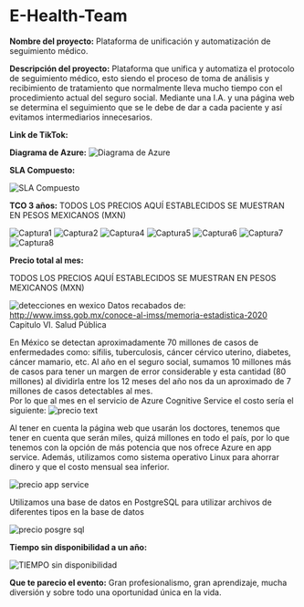 # E-Health-Team

**Nombre del proyecto:** Plataforma de unificación y automatización de seguimiento médico.

**Descripción del proyecto:** Plataforma que unifica y automatiza el protocolo de seguimiento médico, esto siendo el proceso de toma de análisis y recibimiento de tratamiento que normalmente lleva mucho tiempo con el procedimiento actual del seguro social. Mediante una I.A. y una página web se determina el seguimiento que se le debe de dar a cada paciente y así evitamos intermediarios innecesarios. 

**Link de TikTok:**

**Diagrama de Azure:** ![Diagrama de Azure](https://user-images.githubusercontent.com/87103059/127761360-e4f56d53-eded-44e1-ba73-31aaba21d592.jpeg)

**SLA Compuesto:**

![SLA Compuesto](https://user-images.githubusercontent.com/87103059/127762264-b74e585b-8ef9-42a5-901d-d95700406331.jpeg)

**TCO 3 años:**
TODOS LOS PRECIOS AQUÍ ESTABLECIDOS SE MUESTRAN EN PESOS MEXICANOS (MXN)

![Captura1](https://user-images.githubusercontent.com/74439320/127762098-804ef0e1-c3ad-47c4-a969-8e5eff5e7b64.PNG)
![Captura2](https://user-images.githubusercontent.com/74439320/127762101-b4b481a2-39ff-42b6-afe4-5ee7b9450659.PNG)
![Captura4](https://user-images.githubusercontent.com/74439320/127762105-f8097a50-ac01-48e6-b92c-c027946f347d.PNG)
![Captura5](https://user-images.githubusercontent.com/74439320/127762106-b2d9a646-e798-477e-bc44-438e21f6b34b.PNG)
![Captura6](https://user-images.githubusercontent.com/74439320/127762111-ccdf145b-4d5a-4d39-b9fb-e2dd7589ed13.PNG)
![Captura7](https://user-images.githubusercontent.com/74439320/127762113-dd25644f-c1f4-4fe6-b134-8d3ece6f68a9.PNG)
![Captura8](https://user-images.githubusercontent.com/74439320/127762114-fb62d3da-54d8-436a-a7f9-60060a746326.PNG)

**Precio total al mes:**

TODOS LOS PRECIOS AQUÍ ESTABLECIDOS SE MUESTRAN EN PESOS MEXICANOS (MXN)

![detecciones en wexico](https://user-images.githubusercontent.com/87103059/127759384-5867c223-f614-4c41-9610-9a539ad5ce7a.png)
Datos recabados de: http://www.imss.gob.mx/conoce-al-imss/memoria-estadistica-2020 Capitulo VI. Salud Pública 

En México se detectan aproximadamente 70 millones de casos de enfermedades como: sífilis, tuberculosis, cáncer cérvico uterino, diabetes, cáncer mamario, etc. Al año en el seguro social, sumamos 10 millones más de casos para tener un margen de error considerable y esta cantidad (80 millones) al dividirla entre los 12 meses del año nos da un aproximado de 7 millones de casos detectables al mes.  
Por lo que al mes en el servicio de Azure Cognitive Service el costo sería el siguiente: 
![precio text](https://user-images.githubusercontent.com/87103059/127761291-67d154f3-fcb4-49a0-aef8-70c6d62df9a1.png)

Al tener en cuenta la página web que usarán los doctores, tenemos que tener en cuenta que serán miles, quizá millones en todo el país, por lo que tenemos con la opción de más potencia que nos ofrece Azure en app service. Además, utilizamos como sistema operativo Linux para ahorrar dinero y que el costo mensual sea inferior. 

![precio app service](https://user-images.githubusercontent.com/87103059/127759438-4897e0f3-907d-4eb3-86f8-e5fcdf8ce21a.png)

Utilizamos una base de datos en PostgreSQL para utilizar archivos de diferentes tipos en la base de datos

![precio posgre sql](https://user-images.githubusercontent.com/87103059/127761083-41ded442-ba9f-429a-9ac1-1ed77a5a11b0.png)

**Tiempo sin disponibilidad a un año:**

![TIEMPO sin disponibilidad](https://user-images.githubusercontent.com/87103059/127762352-ae9051bf-c018-4ed3-beb9-ecfc047e4aef.jpeg)

**Que te parecio el evento:** Gran profesionalismo, gran aprendizaje, mucha diversión y sobre todo una oportunidad única en la vida.


